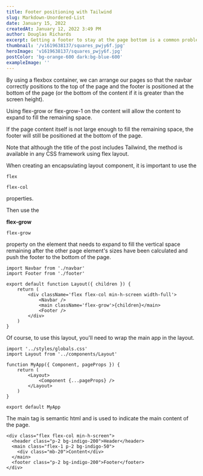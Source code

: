 ```yaml
---
title: Footer positioning with Tailwind
slug: Markdown-Unordered-List
date: January 15, 2022
createdAt: January 12, 2022 3:49 PM
author: Douglas Richards
excerpt: Getting a footer to stay at the page bottom is a common problem.
thumbnail: '/v1619638137/squares_pwjy6f.jpg'
heroImage: 'v1619638137/squares_pwjy6f.jpg'
postColor: 'bg-orange-600 dark:bg-blue-600'
exampleImage: ''
---
```


By using a flexbox container, we can arrange our pages so that the navbar correctly positions to the top of the page and the footer is positioned at the bottom of the page (or the bottom of the content if it is greater than the screen height).

Using flex-grow or flex-grow-1 on the content will allow the content to expand to fill the remaining space.

If the page content itself is not large enough to fill the remaining space, the footer will still be positioned at the bottom of the page.

Note that although the title of the post includes Tailwind, the method is available in any CSS framework using flex layout.

When creating an encapsulating layout component, it is important to use the

```
flex

flex-col
```

properties.

Then use the

**flex-grow**

```
flex-grow
```

property on the element that needs to expand to fill the vertical space remaining after the other page element's sizes have been calculated and push the footer to the bottom of the page.

```
import Navbar from './navbar'
import Footer from './footer'

export default function Layout({ children }) {
	return (
		<div className='flex flex-col min-h-screen width-full'>
			<Navbar />
			<main className='flex-grow'>{children}</main>
			<Footer />
		</div>
	)
}
```

Of course, to use this layout, you'll need to wrap the main app in the layout.

```
import '../styles/globals.css'
import Layout from '../components/Layout'

function MyApp({ Component, pageProps }) {
	return (
		<Layout>
			<Component {...pageProps} />
		</Layout>
	)
}

export default MyApp
```

The main tag is semantic html and is used to indicate the main content of the page.

```
<div class="flex flex-col min-h-screen">
  <header class="p-2 bg-indigo-200">Header</header>
  <main class="flex-1 p-2 bg-indigo-50">
    <div class="mb-20">Content</div>
  </main>
  <footer class="p-2 bg-indigo-200">Footer</footer>
</div>
```
